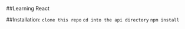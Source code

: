##Learning React

##Installation:
``
clone this repo
``
``
cd into the api directory
``
``
npm install
``
